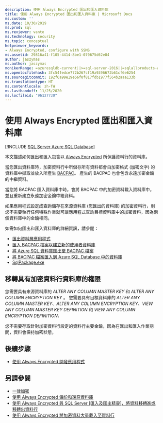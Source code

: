 ```yaml
---
description: 使用 Always Encrypted 匯出和匯入資料庫
title: 使用 Always Encrypted 匯出和匯入資料庫 | Microsoft Docs
ms.custom: ''
ms.date: 10/30/2019
ms.prod: sql
ms.reviewer: vanto
ms.technology: security
ms.topic: conceptual
helpviewer_keywords:
- Always Encrypted, configure with SSMS
ms.assetid: 29816a41-f105-4414-8be1-070675d62e84
author: jaszymas
ms.author: jaszymas
monikerRange: =azuresqldb-current||>=sql-server-2016||=sqlallproducts-allversions||>=sql-server-linux-2017||=azuresqldb-mi-current
ms.openlocfilehash: 3fc54fedce772b267cf19a9396672b61cf6e6254
ms.sourcegitcommit: 192f6a99e19e66f0f817fdb1977f564b2aaa133b
ms.translationtype: HT
ms.contentlocale: zh-TW
ms.lasthandoff: 11/25/2020
ms.locfileid: "96127730"
---
```

# <a name="export-and-import-databases-using-always-encrypted"></a>使用 Always Encrypted 匯出和匯入資料庫 
[!INCLUDE [SQL Server Azure SQL Database](../../../includes/applies-to-version/sql-asdb.md)]

本文描述如何匯出和匯入包含以 [Always Encrypted](../../../relational-databases/security/encryption/always-encrypted-database-engine.md) 所保護資料行的資料庫。

當您匯出資料庫時，加密資料行中所儲存所有資料都會自加密格式 (加密文字) 的資料庫中擷取並放入所產生 [BACPAC](../../data-tier-applications/data-tier-applications.md)。 產生的 BACPAC 也會包含永遠加密金鑰的中繼資料。

當您將 BACPAC 匯入資料庫中時，會將 BACPAC 中的加密資料載入資料庫中，並且重新建立永遠加密金鑰中繼資料。 

如果應用程式設定成查詢儲存在來源資料庫 (您匯出的資料庫) 的加密資料行，則您不需要執行任何特殊作業就可讓應用程式查詢目標資料庫中的加密資料，因為兩個資料庫中的金鑰相同。

如需如何匯出和匯入資料庫的詳細資訊，請參閱：
- [匯出資料層應用程式](../../data-tier-applications/export-a-data-tier-application.md)
- [匯入 BACPAC 檔案以建立新的使用者資料庫](../../data-tier-applications/import-a-bacpac-file-to-create-a-new-user-database.md)
- [將 Azure SQL 資料庫匯出至 BACPAC 檔案](/azure/sql-database/sql-database-export)
- [將 BACPAC 檔案匯入到 Azure SQL Database 中的資料庫](/azure/sql-database/sql-database-import)
- [SqlPackage.exe](../../../tools/sqlpackage.md)

## <a name="permissions-for-migrating-databases-with-encrypted-columns"></a>移轉具有加密資料行資料庫的權限

您需要具有來源資料庫的 *ALTER ANY COLUMN MASTER KEY* 和 *ALTER ANY COLUMN ENCRYPTION KEY* 。 您需要具有目標資料庫的 *ALTER ANY COLUMN MASTER KEY*、*ALTER ANY COLUMN ENCRYPTION KEY*、*VIEW ANY COLUMN MASTER KEY DEFINITION* 和 *VIEW ANY COLUMN ENCRYPTION DEFINITION*。

您不需要存取針對加密資料行設定的資料行主要金鑰，因為在匯出和匯入作業期間，資料會保持加密狀態。

## <a name="next-steps"></a>後續步驟
- [使用 Always Encrypted 開發應用程式](always-encrypted-client-development.md)

## <a name="see-also"></a>另請參閱
- [一律加密](../../../relational-databases/security/encryption/always-encrypted-database-engine.md)
- [使用 Always Encrypted 備份和還原資料庫](always-encrypted-migrate-using-backup-restore.md)
- [使用 Always Encrypted 與 SQL Server [匯入及匯出精靈]，將資料移轉進或移轉出資料行](always-encrypted-migrate-using-import-export-wizard.md)
- [使用 Always Encrypted 將加密資料大量載入至資料行](migrate-sensitive-data-protected-by-always-encrypted.md)
